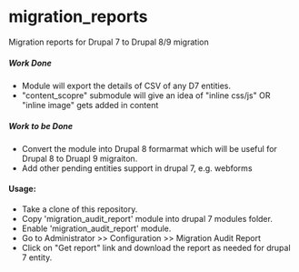 # migration_reports
Migration reports for Drupal 7 to Drupal 8/9 migration

##### Work Done
  + Module will export the details of CSV of any D7 entities.
  + "content_scopre" submodule will give an idea of "inline css/js" OR "inline image" gets added in content

##### Work to be Done
  + Convert the module into Drupal 8 formarmat which will be useful for Drupal 8 to Druapl 9 migraiton.
  + Add other pending entities support in drupal 7, e.g. webforms

#### Usage:
  + Take a clone of this repository.
  + Copy 'migration_audit_report' module into drupal 7 modules folder.
  + Enable 'migration_audit_report' module.
  + Go to Administrator >> Configuration >> Migration Audit Report
  + Click on "Get report" link and download the report as needed for drupal 7 entity.

